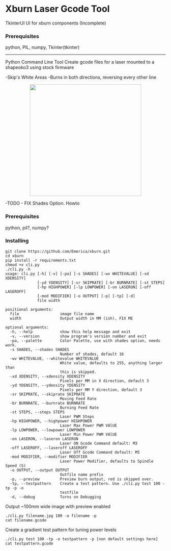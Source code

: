 # Xburn Laser Gcode Tool

TkinterUI
UI for xburn components (Incomplete)

### Prerequisites
python, PIL, numpy, Tkinter(tkinter)


---------------------------------------------------------

Python Command Line Tool
Create gcode files for a laser mounted to a shapeoko3 using stock firmware

-Skip's White Areas
-Burns in both directions, reversing every other line

<p align="center">
  <a href="https://www.youtube.com//watch?v=BWzQP15pxRQ"
  target="_blank"><img src="https://i.ytimg.com/vi_webp/BWzQP15pxRQ/maxresdefault.webp"
  width="350"/>
  </a>
</p>


-TODO - FIX Shades Option. Howto

### Prerequisites

python, pil?, numpy?

### Installing

```
git clone https://github.com/Emerica/xburn.git
cd xburn
pip install -r requirements.txt
chmod +x cli.py
./cli.py -h
usage: cli.py [-h] [-v] [-pa] [-s SHADES] [-wv WHITEVALUE] [-xd XDENSITY]
              [-yd YDENSITY] [-sr SKIPRATE] [-br BURNRATE] [-st STEPS]
              [-hp HIGHPOWER] [-lp LOWPOWER] [-on LASERON] [-off LASEROFF]
              [-mod MODIFIER] [-o OUTPUT] [-p] [-tp] [-d]
              file width

positional arguments:
  file                  image file name
  width                 Output width in MM (ish), FIX ME

optional arguments:
  -h, --help            show this help message and exit
  -v, --version         show program's version number and exit
  -pa, --palette        Color Palette, use with shades option, needs work.
  -s SHADES, --shades SHADES
                        Number of shades, default 16
  -wv WHITEVALUE, --whitevalue WHITEVALUE
                        White value, defaults to 255, anything larger than
                        this is skipped.
  -xd XDENSITY, --xdensity XDENSITY
                        Pixels per MM in X direction, default 3
  -yd YDENSITY, --ydensity YDENSITY
                        Pixels per MM Y direction, default 3
  -sr SKIPRATE, --skiprate SKIPRATE
                        Moving Feed Rate
  -br BURNRATE, --burnrate BURNRATE
                        Burning Feed Rate
  -st STEPS, --steps STEPS
                        Laser PWM Steps
  -hp HIGHPOWER, --highpower HIGHPOWER
                        Laser Max Power PWM VAlUE
  -lp LOWPOWER, --lowpower LOWPOWER
                        Laser Min Power PWM VAlUE
  -on LASERON, --laseron LASERON
                        Laser ON Gcode Command default: M3
  -off LASEROFF, --laseroff LASEROFF
                        Laser Off Gcode Command default: M5
  -mod MODIFIER, --modifier MODIFIER
                        Laser Power Modifier, defaults to Spindle Speed (S)
  -o OUTPUT, --output OUTPUT
                        Outfile name prefix
  -p, --preview         Preview burn output, red is skipped over.
  -tp, --testpattern    Create a test pattern. Use ./cli.py test 100 -tp -p -o
                        testfile
  -d, --debug           Turns on Debugging
```

Output ~100mm wide image with preview enabled


```
./cli.py filename.jpg 100 -o filename -p
cat filename.gcode
```


Create a gradient test pattern for tuning power levels

```
./cli.py test 100 -tp -o testpattern -p [non default settings here]
cat testpattern.gcode

```
